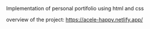 Implementation of personal portifolio using html and css

overview of the project:
https://acele-happy.netlify.app/
